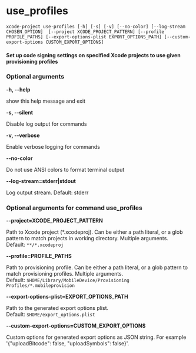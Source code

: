 
use_profiles
============


``xcode-project use-profiles [-h] [-s] [-v] [--no-color] [--log-stream CHOSEN_OPTION]  [--project XCODE_PROJECT_PATTERN] [--profile PROFILE_PATHS] [--export-options-plist EXPORT_OPTIONS_PATH] [--custom-export-options CUSTOM_EXPORT_OPTIONS] ``
#### Set up code signing settings on specified Xcode projects        to use given provisioning profiles

### Optional arguments


**-h, --help**

show this help message and exit

**-s, --silent**

Disable log output for commands

**-v, --verbose**

Enable verbose logging for commands

**--no-color**

Do not use ANSI colors to format terminal output

**--log-stream=stderr|stdout**

Log output stream. Default: stderr
### Optional arguments for command use_profiles


**--project=XCODE_PROJECT_PATTERN**

Path to Xcode project (*.xcodeproj). Can be either a path literal, or a glob pattern to match projects in working directory. Multiple arguments. Default:&nbsp;`**/*.xcodeproj`

**--profile=PROFILE_PATHS**

Path to provisioning profile. Can be either a path literal, or a glob pattern to match provisioning profiles. Multiple arguments. Default:&nbsp;`$HOME/Library/MobileDevice/Provisioning Profiles/*.mobileprovision`

**--export-options-plist=EXPORT_OPTIONS_PATH**

Path to the generated export options plist. Default:&nbsp;`$HOME/export_options.plist`

**--custom-export-options=CUSTOM_EXPORT_OPTIONS**

Custom options for generated export options as JSON string. For example '{"uploadBitcode": false, "uploadSymbols": false}'.